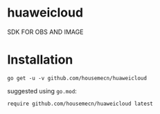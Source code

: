 # huaweicloud
SDK FOR OBS AND IMAGE


# Installation
```
go get -u -v github.com/housemecn/huaweicloud
```
suggested using `go.mod`:
```
require github.com/housemecn/huaweicloud latest
```

